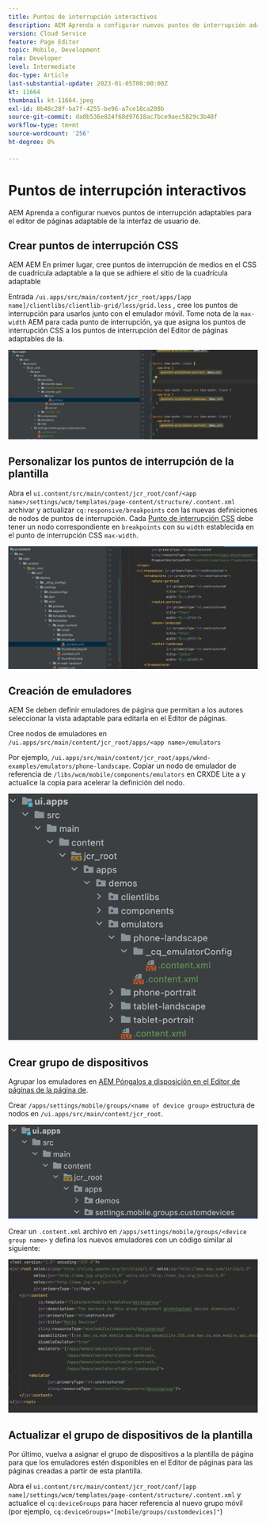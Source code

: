 ```yaml
---
title: Puntos de interrupción interactivos
description: AEM Aprenda a configurar nuevos puntos de interrupción adaptables para el editor de páginas adaptable de la interfaz de usuario de.
version: Cloud Service
feature: Page Editor
topic: Mobile, Development
role: Developer
level: Intermediate
doc-type: Article
last-substantial-update: 2023-01-05T00:00:00Z
kt: 11664
thumbnail: kt-11664.jpeg
exl-id: 8b48c28f-ba7f-4255-be96-a7ce18ca208b
source-git-commit: da0b536e824f68d97618ac7bce9aec5829c3b48f
workflow-type: tm+mt
source-wordcount: '256'
ht-degree: 0%

---
```


# Puntos de interrupción interactivos

AEM Aprenda a configurar nuevos puntos de interrupción adaptables para el editor de páginas adaptable de la interfaz de usuario de.

## Crear puntos de interrupción CSS

AEM AEM En primer lugar, cree puntos de interrupción de medios en el CSS de cuadrícula adaptable a la que se adhiere el sitio de la cuadrícula adaptable

Entrada `/ui.apps/src/main/content/jcr_root/apps/[app name]/clientlibs/clientlib-grid/less/grid.less` , cree los puntos de interrupción para usarlos junto con el emulador móvil. Tome nota de la `max-width` AEM para cada punto de interrupción, ya que asigna los puntos de interrupción CSS a los puntos de interrupción del Editor de páginas adaptables de la.

![Crear nuevos puntos de interrupción adaptables](./assets/responsive-breakpoints/create-new-breakpoints.jpg)

## Personalizar los puntos de interrupción de la plantilla

Abra el `ui.content/src/main/content/jcr_root/conf/<app name>/settings/wcm/templates/page-content/structure/.content.xml` archivar y actualizar `cq:responsive/breakpoints` con las nuevas definiciones de nodos de puntos de interrupción. Cada [Punto de interrupción CSS](#create-new-css-breakpoints) debe tener un nodo correspondiente en `breakpoints` con su `width` establecida en el punto de interrupción CSS `max-width`.

![Personalizar los puntos de interrupción adaptables de la plantilla](./assets/responsive-breakpoints/customize-template-breakpoints.jpg)

## Creación de emuladores

AEM Se deben definir emuladores de página que permitan a los autores seleccionar la vista adaptable para editarla en el Editor de páginas.

Cree nodos de emuladores en `/ui.apps/src/main/content/jcr_root/apps/<app name>/emulators`

Por ejemplo, `/ui.apps/src/main/content/jcr_root/apps/wknd-examples/emulators/phone-landscape`. Copiar un nodo de emulador de referencia de `/libs/wcm/mobile/components/emulators` en CRXDE Lite a y actualice la copia para acelerar la definición del nodo.

![Creación de nuevos emuladores](./assets/responsive-breakpoints/create-new-emulators.jpg)

## Crear grupo de dispositivos

Agrupar los emuladores en [AEM Póngalos a disposición en el Editor de páginas de la página de](#update-the-templates-device-group).

Crear `/apps/settings/mobile/groups/<name of device group>` estructura de nodos en `/ui.apps/src/main/content/jcr_root`.

![Crear nuevo grupo de dispositivos](./assets/responsive-breakpoints/create-new-device-group.jpg)

Crear un `.content.xml` archivo en `/apps/settings/mobile/groups/<device group name>` y defina los nuevos emuladores con un código similar al siguiente:

![Crear nuevo dispositivo](./assets/responsive-breakpoints/create-new-device.jpg)

## Actualizar el grupo de dispositivos de la plantilla

Por último, vuelva a asignar el grupo de dispositivos a la plantilla de página para que los emuladores estén disponibles en el Editor de páginas para las páginas creadas a partir de esta plantilla.

Abra el `ui.content/src/main/content/jcr_root/conf/[app name]/settings/wcm/templates/page-content/structure/.content.xml` y actualice el `cq:deviceGroups` para hacer referencia al nuevo grupo móvil (por ejemplo, `cq:deviceGroups="[mobile/groups/customdevices]"`)
